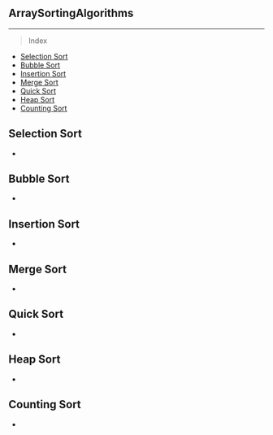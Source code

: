 ArraySortingAlgorithms 
---------------------------
---------------------------
>Index 
- [Selection Sort](#Selection-Sort)
- [Bubble Sort](#Bubble-Sort)
- [Insertion Sort](#Insertion-Sort)
- [Merge Sort](#Merge-Sort)
- [Quick Sort](#Quick-Sort)
- [Heap Sort](#Heap-Sort)
- [Counting Sort](#Counting-Sort)

## Selection Sort
- 
## Bubble Sort
-
## Insertion Sort
-
## Merge Sort
-
## Quick Sort
-
## Heap Sort
-
## Counting Sort
-




